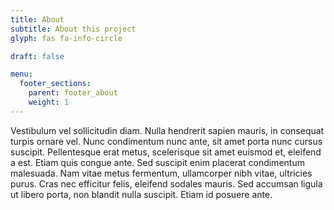 ```yaml
---
title: About
subtitle: About this project
glyph: fas fa-info-circle

draft: false

menu:
  footer_sections:
    parent: footer_about
    weight: 1
---
```


Vestibulum vel sollicitudin diam. Nulla hendrerit sapien mauris, in consequat turpis ornare vel.
Nunc condimentum nunc ante, sit amet porta nunc cursus suscipit. Pellentesque erat metus, scelerisque sit amet euismod
et, eleifend a est. Etiam quis congue ante. Sed suscipit enim placerat condimentum malesuada. Nam vitae metus fermentum,
ullamcorper nibh vitae, ultricies purus. Cras nec efficitur felis, eleifend sodales mauris. Sed accumsan ligula ut
libero porta, non blandit nulla suscipit. Etiam id posuere ante.

